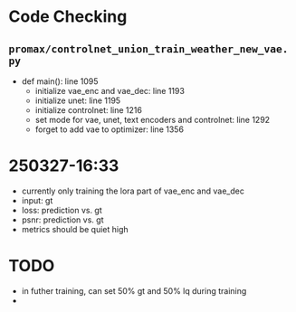 # Code Checking
## `promax/controlnet_union_train_weather_new_vae.py`
- def main(): line 1095
    - initialize vae_enc and vae_dec: line 1193
    - initialize unet: line 1195
    - initialize controlnet: line 1216
    - set mode for vae, unet, text encoders and controlnet: line 1292
    - forget to add vae to optimizer: line 1356
# 250327-16:33
- currently only training the lora part of vae_enc and vae_dec
- input: gt
- loss: prediction vs. gt
- psnr: prediction vs. gt
- metrics should be quiet high

# TODO
- in futher training, can set 50% gt and 50% lq during training
- 